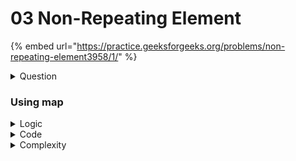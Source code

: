 # 03 Non-Repeating Element

{% embed url="https://practice.geeksforgeeks.org/problems/non-repeating-element3958/1/" %}

<details>

<summary>Question</summary>

Find the first non-repeating element in a given array ** `arr`** of `N` integers.\
**Note:** Array consists of only positive and negative integers and **not zero**.

**Example 1:**

```
Input : arr[] = {-1, 2, -1, 3, 2}
Output : 3
Explanation:
-1 and 2 are repeating whereas 3 is 
the only number occurring once.
Hence, the output is 3. 
```

&#x20;

**Example 2:**

```
Input : arr[] = {1, 1, 1}
Output : 0
```

\
**Expected Time Complexity:** $$O(N)$$\
**Expected Auxiliary Space:** $$O(N)$$

**Constraints:**

****$$1 <= N <= 10^7$$

$$-10^{16} <= A_i <= 10^{16}$$​

$${A_i \ne0 }$$​

</details>

### Using map

<details>

<summary>Logic</summary>

1. Create a map of frequencies
2. Traverse the array from left to right
   1. If the element has frequency 1 in the map then return the element
3. If no such element is found, return -1

</details>

<details>

<summary>Code</summary>

```cpp
int firstNonRepeating(int arr[], int n) 
{ 
    map<int, int> frequency;
    
    for(int i = 0; i < n; i++)
        frequency[arr[i]]++;
        
    for(int i = 0; i < n; i++)
        if(frequency[arr[i]] == 1)
            return arr[i];
            
    return -1;
} 
```

</details>

<details>

<summary>Complexity</summary>

Time Complexity: $$O(n)$$​

Space Complexity: $$O(n)$$​

</details>
